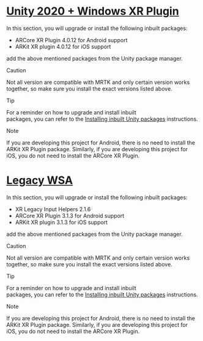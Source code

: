 # [Unity 2020 + Windows XR Plugin](#tab/winxr)

In this section, you will upgrade or install the following inbuilt packages:

* ARCore XR Plugin 4.0.12 for Android support
* ARKit XR plugin 4.0.12 for iOS support

add the above mentioned packages from the Unity package manager.

> [!CAUTION]
> Not all version are compatible with MRTK and only certain version works together, so make sure you install the exact versions listed above.

>[!TIP]
> For a reminder on how to upgrade and install inbuilt packages, you can refer to the [Installing inbuilt Unity packages](/training/modules/azure-spatial-anchors-tutorials/2-get-started-with-azure-spatial-anchors#installing-inbuilt-unity-packages-and-importing-the-tutorial-assets) instructions.

> [!NOTE]
> If you are developing this project for Android, there is no need to install the ARKit XR Plugin package. Similarly, if you are developing this project for iOS, you do not need to install the ARCore XR Plugin.

# [Legacy WSA](#tab/wsa)

In this section, you will upgrade or install the following inbuilt packages:

* XR Legacy Input Helpers 2.1.6
* ARCore XR Plugin 3.1.3 for Android support
* ARKit XR plugin 3.1.3 for iOS support

add the above mentioned packages from the Unity package manager.

> [!CAUTION]
> Not all version are compatible with MRTK and only certain version works together, so make sure you install the exact versions listed above.

>[!TIP]
> For a reminder on how to upgrade and install inbuilt packages, you can refer to the [Installing inbuilt Unity packages](/training/modules/azure-spatial-anchors-tutorials/2-get-started-with-azure-spatial-anchors#installing-inbuilt-unity-packages-and-importing-the-tutorial-assets) instructions.

> [!NOTE]
> If you are developing this project for Android, there is no need to install the ARKit XR Plugin package. Similarly, if you are developing this project for iOS, you do not need to install the ARCore XR Plugin.
